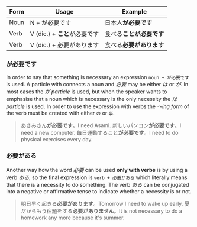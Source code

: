 |Form|Usage|Example|
|-|-|-|
|Noun|N + が必要です|日本人**が必要です**|
|Verb|V (dic.) + **こと**が必要です|食べる**ことが必要です**|
|Verb|V (dic.) + 必要があります|食べる**必要があります**|

### が必要です
In order to say that something is necessary an expression `noun + が必要です` is used. A particle with connects a noun and *必要* may be either *は* or *が*. In most cases the *が particle* is used, but when the speaker wants to emphasise that a noun which is necessary is the only necessity the *は particle* is used.
In order to use the expression with verbs the *～ing form* of the verb must be created with either `の` or `事`.
>あさみさん**が必要です**。I need Asami.
>新しいパソコン**が必要です**。I need a new computer.
>毎日運動すること**が必要です**。I need to do physical exercises every day.

### 必要がある
Another way how the word *必要* can be used **only with verbs** is by using a verb *ある*, so the final expression is `verb + 必要がある` which literally means that there is a necessity to do something. The verb *ある* can be conjugated into a negative or affirmative tense to indicate whether a necessity is or not.
>明日早く起きる**必要があります**。Tomorrow I need to wake up early.
>夏だからもう宿題をする**必要がありません**。It is not necessary to do a homework any more because it's summer.